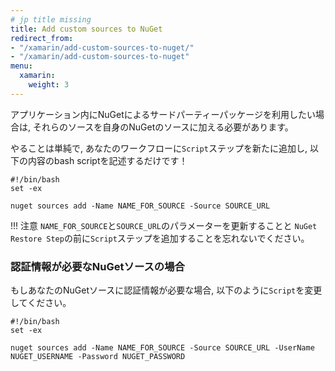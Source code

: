 ```yaml
---
# jp title missing
title: Add custom sources to NuGet
redirect_from:
- "/xamarin/add-custom-sources-to-nuget/"
- "/xamarin/add-custom-sources-to-nuget"
menu:
  xamarin:
    weight: 3
---
```

アプリケーション内にNuGetによるサードパーティーパッケージを利用したい場合は, 
それらのソースを自身のNuGetのソースに加える必要があります。

やることは単純で, あなたのワークフローに`Script`ステップを新たに追加し, 以下の内容のbash scriptを記述するだけです！

```
#!/bin/bash
set -ex

nuget sources add -Name NAME_FOR_SOURCE -Source SOURCE_URL
```

!!! 注意
    `NAME_FOR_SOURCE`と`SOURCE_URL`のパラメーターを更新することと
    `NuGet Restore Step`の前に`Script`ステップを追加することを忘れないでください。


### 認証情報が必要なNuGetソースの場合

もしあなたのNuGetソースに認証情報が必要な場合, 以下のように`Script`を変更してください。

```
#!/bin/bash
set -ex

nuget sources add -Name NAME_FOR_SOURCE -Source SOURCE_URL -UserName NUGET_USERNAME -Password NUGET_PASSWORD
```
